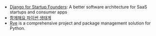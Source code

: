 
- [Django for Startup Founders](https://alexkrupp.typepad.com/sensemaking/2021/06/django-for-startup-founders-a-better-software-architecture-for-saas-startups-and-consumer-apps.html): A better software architecture for SaaS startups and consumer apps
- [함께해요 파이썬 생태계](https://wikidocs.net/book/14021)
- [Rye](https://github.com/astral-sh/rye) is a comprehensive project and package management solution for Python.

